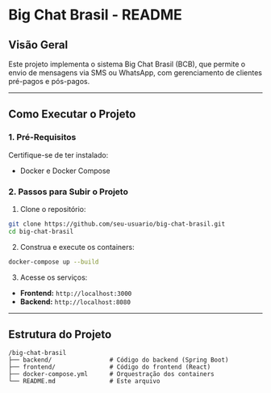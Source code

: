 # **Big Chat Brasil - README**

## **Visão Geral**
Este projeto implementa o sistema Big Chat Brasil (BCB), que permite o envio de mensagens via SMS ou WhatsApp, com gerenciamento de clientes pré-pagos e pós-pagos.

---

## **Como Executar o Projeto**

### **1. Pré-Requisitos**
Certifique-se de ter instalado:
- Docker e Docker Compose

### **2. Passos para Subir o Projeto**
1. Clone o repositório:
```bash
git clone https://github.com/seu-usuario/big-chat-brasil.git
cd big-chat-brasil
```
2. Construa e execute os containers:
```bash
docker-compose up --build
```
3. Acesse os serviços:
- **Frontend:** `http://localhost:3000`
- **Backend:** `http://localhost:8080`

---

## **Estrutura do Projeto**

```
/big-chat-brasil
├── backend/                # Código do backend (Spring Boot)
├── frontend/               # Código do frontend (React)
├── docker-compose.yml      # Orquestração dos containers
└── README.md               # Este arquivo
```